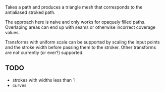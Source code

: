 Takes a path and produces a triangle mesh that corresponds to the antialiased stroked path.

The approach here is naive and only works for opaquely filled paths. Overlaping areas can 
end up with seams or otherwise incorrect coverage values.

Transforms with uniform scale can be supported by scaling the input points and the stroke width
before passing them to the stroker. Other transforms are not currently (or ever?) supported.

## TODO
- strokes with widths less than 1
- curves
